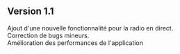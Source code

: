 ## Version 1.1

Ajout d'une nouvelle fonctionnalité pour la radio en direct.  
Correction de bugs mineurs.  
Amélioration des performances de l'application  